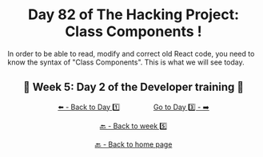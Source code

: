 <h1 align="center">Day 82 of The Hacking Project: Class Components !</h1>

In order to be able to read, modify and correct old React code, you need to know the syntax of "Class Components". This is what we will see today.

<h2 align="center">🎉 Week 5: Day 2 of the Developer training 🎉</h2>

<div align="center">
  
  [⬅️ - Back to Day 1️⃣](https://github.com/BenjaminCharmes/THP_Developer/tree/main/Week_5/Day_1)
  &nbsp;&nbsp;&nbsp;&nbsp;&nbsp;&nbsp;&nbsp;&nbsp;&nbsp;&nbsp;&nbsp;&nbsp;&nbsp;&nbsp;&nbsp;
  [Go to Day 3️⃣ - ➡️](https://github.com/BenjaminCharmes/THP_Developer/tree/main/Week_5/Day_3)

</div>

<div align="center">

  [🔙 - Back to week 5️⃣](https://github.com/BenjaminCharmes/THP_Developer/tree/main/Week_5)

  [🔙 - Back to home page](https://github.com/BenjaminCharmes/THP_Developer)

</div>
